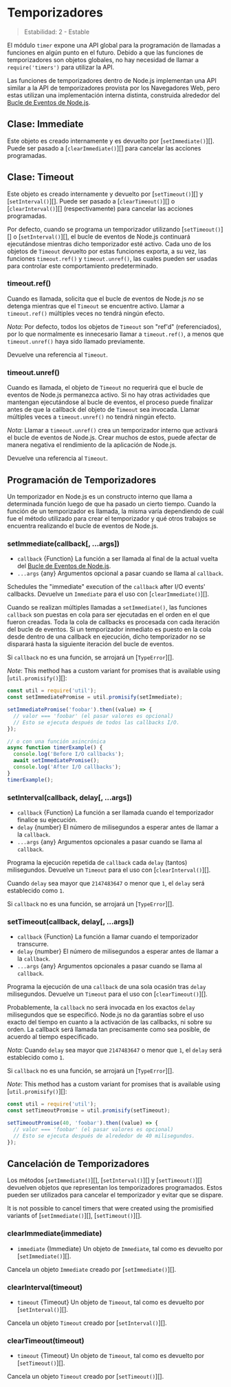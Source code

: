 # Temporizadores

<!--introduced_in=v0.10.0-->

> Estabilidad: 2 - Estable

El módulo `timer` expone una API global para la programación de llamadas a funciones en algún punto en el futuro. Debido a que las funciones de temporizadores son objetos globales, no hay necesidad de llamar a `require('timers')` para utilizar la API.

Las funciones de temporizadores dentro de Node.js implementan una API similar a la API de temporizadores provista por los Navegadores Web, pero estas utilizan una implementación interna distinta, construida alrededor del [Bucle de Eventos de Node.js](https://nodejs.org/en/docs/guides/event-loop-timers-and-nexttick).

## Clase: Immediate

Este objeto es creado internamente y es devuelto por [`setImmediate()`][]. Puede ser pasado a [`clearImmediate()`][] para cancelar las acciones programadas.

## Clase: Timeout

Este objeto es creado internamente y devuelto por [`setTimeout()`][] y [`setInterval()`][]. Puede ser pasado a [`clearTimeout()`][] o [`clearInterval()`][] (respectivamente) para cancelar las acciones programadas.

Por defecto, cuando se programa un temporizador utilizando [`setTimeout()`][] o [`setInterval()`][], el bucle de eventos de Node.js continuará ejecutándose mientras dicho temporizador esté activo. Cada uno de los objetos de `Timeout` devuelto por estas funciones exporta, a su vez, las funciones `timeout.ref()` y `timeout.unref()`, las cuales pueden ser usadas para controlar este comportamiento predeterminado.

### timeout.ref()

<!-- YAML
added: v0.9.1
-->

Cuando es llamada, solicita que el bucle de eventos de Node.js *no* se detenga mientras que el `Timeout` se encuentre activo. Llamar a `timeout.ref()` múltiples veces no tendrá ningún efecto.

*Nota*: Por defecto, todos los objetos de `Timeout` son "ref'd" (referenciados), por lo que normalmente es innecesario llamar a `timeout.ref()`, a menos que `timeout.unref()` haya sido llamado previamente.

Devuelve una referencia al `Timeout`.

### timeout.unref()

<!-- YAML
added: v0.9.1
-->

Cuando es llamada, el objeto de `Timeout` no requerirá que el bucle de eventos de Node.js permanezca activo. Si no hay otras actividades que mantengan ejecutándose al bucle de eventos, el proceso puede finalizar antes de que la callback del objeto de `Timeout` sea invocada. Llamar múltiples veces a `timeout.unref()` no tendrá ningún efecto.

*Nota*: Llamar a `timeout.unref()` crea un temporizador interno que activará el bucle de eventos de Node.js. Crear muchos de estos, puede afectar de manera negativa el rendimiento de la aplicación de Node.js.

Devuelve una referencia al `Timeout`.

## Programación de Temporizadores

Un temporizador en Node.js es un constructo interno que llama a determinada función luego de que ha pasado un cierto tiempo. Cuando la función de un temporizador es llamada, la misma varía dependiendo de cuál fue el método utilizado para crear el temporizador y qué otros trabajos se encuentra realizando el bucle de eventos de Node.js.

### setImmediate(callback[, ...args])

<!-- YAML
added: v0.9.1
-->

* `callback` {Function} La función a ser llamada al final de la actual vuelta del [Bucle de Eventos de Node.js](https://nodejs.org/en/docs/guides/event-loop-timers-and-nexttick).
* `...args` {any} Argumentos opcional a pasar cuando se llama al `callback`.

Schedules the "immediate" execution of the `callback` after I/O events' callbacks. Devuelve un `Immediate` para el uso con [`clearImmediate()`][].

Cuando se realizan múltiples llamadas a `setImmediate()`, las funciones `callback` son puestas en cola para ser ejecutadas en el orden en el que fueron creadas. Toda la cola de callbacks es procesada con cada iteración del bucle de eventos. Si un temporizador inmediato es puesto en la cola desde dentro de una callback en ejecución, dicho temporizador no se disparará hasta la siguiente iteración del bucle de eventos.

Si `callback` no es una función, se arrojará un [`TypeError`][].

*Note*: This method has a custom variant for promises that is available using [`util.promisify()`][]:

```js
const util = require('util');
const setImmediatePromise = util.promisify(setImmediate);

setImmediatePromise('foobar').then((value) => {
  // valor === 'foobar' (el pasar valores es opcional)
  // Esto se ejecuta después de todos las callbacks I/O.
});

// o con una función asincrónica
async function timerExample() {
  console.log('Before I/O callbacks');
  await setImmediatePromise();
  console.log('After I/O callbacks');
}
timerExample();
```

### setInterval(callback, delay[, ...args])

<!-- YAML
added: v0.0.1
-->

* `callback` {Function} La función a ser llamada cuando el temporizador finalice su ejecución.
* `delay` {number} El número de milisegundos a esperar antes de llamar a la `callback`.
* `...args` {any} Argumentos opcionales a pasar cuando se llama al `callback`.

Programa la ejecución repetida de `callback` cada `delay` (tantos) milisegundos. Devuelve un `Timeout` para el uso con [`clearInterval()`][].

Cuando `delay` sea mayor que `2147483647` o menor que `1`, el `delay` será establecido como `1`.

Si `callback` no es una función, se arrojará un [`TypeError`][].

### setTimeout(callback, delay[, ...args])

<!-- YAML
added: v0.0.1
-->

* `callback` {Function} La función a llamar cuando el temporizador transcurre.
* `delay` {number} El número de milisegundos a esperar antes de llamar a la `callback`.
* `...args` {any} Argumentos opcionales a pasar cuando se llama al `callback`.

Programa la ejecución de una `callback` de una sola ocasión tras `delay` milisegundos. Devuelve un `Timeout` para el uso con [`clearTimeout()`][].

Probablemente, la `callback` no será invocada en los exactos `delay` milisegundos que se especificó. Node.js no da garantías sobre el uso exacto del tiempo en cuanto a la activación de las callbacks, ni sobre su orden. La callback será llamada tan precisamente como sea posible, de acuerdo al tiempo especificado.

*Nota*: Cuando `delay` sea mayor que `2147483647` o menor que `1`, el `delay` será establecido como `1`.

Si `callback` no es una función, se arrojará un [`TypeError`][].

*Note*: This method has a custom variant for promises that is available using [`util.promisify()`][]:

```js
const util = require('util');
const setTimeoutPromise = util.promisify(setTimeout);

setTimeoutPromise(40, 'foobar').then((value) => {
  // valor === 'foobar' (el pasar valores es opcional)
  // Esto se ejecuta después de alrededor de 40 milisegundos.
});
```

## Cancelación de Temporizadores

Los métodos [`setImmediate()`][], [`setInterval()`][] y [`setTimeout()`][] devuelven objetos que representan los temporizadores programados. Estos pueden ser utilizados para cancelar el temporizador y evitar que se dispare.

It is not possible to cancel timers that were created using the promisified variants of [`setImmediate()`][], [`setTimeout()`][].

### clearImmediate(immediate)

<!-- YAML
added: v0.9.1
-->

* `immediate` {Immediate} Un objeto de `Immediate`, tal como es devuelto por [`setImmediate()`][].

Cancela un objeto `Immediate` creado por [`setImmediate()`][].

### clearInterval(timeout)

<!-- YAML
added: v0.0.1
-->

* `timeout` {Timeout} Un objeto de `Timeout`, tal como es devuelto por [`setInterval()`][].

Cancela un objeto `Timeout` creado por [`setInterval()`][].

### clearTimeout(timeout)

<!-- YAML
added: v0.0.1
-->

* `timeout` {Timeout} Un objeto de `Timeout`, tal como es devuelto por [`setTimeout()`][].

Cancela un objeto `Timeout` creado por [`setTimeout()`][].